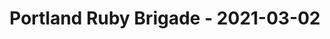 ---
layout: post
title: Portland Ruby Brigade - 2021-03-02
datetime: '2021-03-02 21:00:00 -0500'
name: Portland Ruby Brigade
external_url: https://www.meetup.com/Portland-Ruby-Brigade/events/kjvwrryccfbdb/
online_event: false
year_month: 2021-03
---